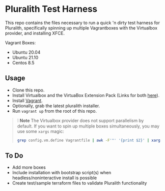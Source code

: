 # Pluralith Test Harness

This repo contains the files necessary to run a quick 'n dirty test harness for Pluralith, specifically spinning up multiple Vagrantboxes with the Virtualbox provider, and installing XFCE.

Vagrant Boxes:

* Ubuntu 20.04
* Ubuntu 21.10
* Centos 8.5


## Usage

* Clone this repo.
* Install Virtualbox and the VirtuaBox Extension Pack (Links for both [here](https://www.virtualbox.org/wiki/Downloads)).
* Install [Vagrant](https://www.vagrantup.com/docs/installation).
* Optionally, grab the latest pluralith installer.
* Run `vagrant up` from the root of this repo.

> :grey_exclamation: **Note**
> The Virtualbox provider does not support parallelism by default. If you want to spin up multiple boxes simultaneously, you may use some `xargs` magic:
> ```bash
> grep config.vm.define Vagrantfile | awk -F'"' '{print $2}' | xargs -P2 -I {} vagrant up {}
> ```

## To Do

* Add more boxes
* Include installation with bootstrap script(s) when headless/noninteractive install is possible
* Create test/sample terraform files to validate Pluralith functionality